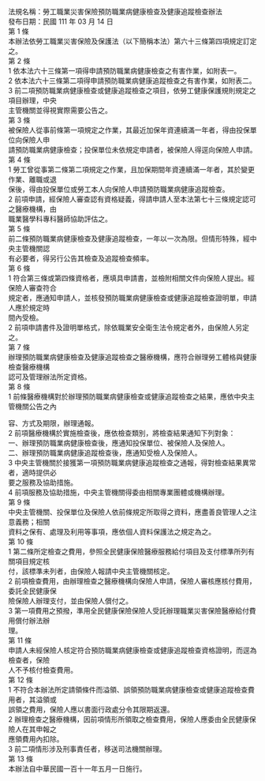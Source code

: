 法規名稱：勞工職業災害保險預防職業病健康檢查及健康追蹤檢查辦法  
發布日期：民國 111 年 03 月 14 日  
第 1 條  
本辦法依勞工職業災害保險及保護法（以下簡稱本法）第六十三條第四項規定訂定之。  
第 2 條  
1 依本法六十三條第一項得申請預防職業病健康檢查之有害作業，如附表一。  
2 依本法六十三條第二項得申請預防職業病健康追蹤檢查之有害作業，如附表二。  
3 前二項預防職業病健康檢查或健康追蹤檢查之項目，依勞工健康保護規則規定之項目辦理，中央  
主管機關並得視實際需要公告之。  
第 3 條  
被保險人從事前條第一項規定之作業，其最近加保年資連續滿一年者，得由投保單位向保險人申  
請預防職業病健康檢查；投保單位未依規定申請者，被保險人得逕向保險人申請。  
第 4 條  
1 勞工曾從事第二條第二項規定之作業，且加保期間年資連續滿一年者，其於變更作業、離職或退  
保後，得由投保單位或勞工本人向保險人申請預防職業病健康追蹤檢查。  
2 前項申請，經保險人審查認有資格疑義，得請申請人至本法第七十三條規定認可之醫療機構，由  
職業醫學科專科醫師協助評估之。  
第 5 條  
前二條預防職業病健康檢查及健康追蹤檢查，一年以一次為限。但情形特殊，經中央主管機關認  
有必要者，得另行公告其檢查及追蹤檢查頻率。  
第 6 條  
1 符合第三條或第四條資格者，應填具申請書，並檢附相關文件向保險人提出。經保險人審查符合  
規定者，應通知申請人，並核發預防職業病健康檢查或健康追蹤檢查證明單，申請人應於規定時  
間內受檢。  
2 前項申請書件及證明單格式，除依職業安全衛生法令規定者外，由保險人另定之。  
第 7 條  
辦理預防職業病健康檢查及健康追蹤檢查之醫療機構，應符合辦理勞工體格與健康檢查醫療機構  
認可及管理辦法所定資格。  
第 8 條  
1 前條醫療機構對於辦理預防職業病健康檢查或健康追蹤檢查之結果，應依中央主管機關公告之內  


容、方式及期限，辦理通報。  
2 前項醫療機構於實施檢查後，應依檢查類別，將檢查結果通知下列對象：  
一、辦理預防職業病健康檢查後，應通知投保單位、被保險人及保險人。  
二、辦理預防職業病健康追蹤檢查後，應通知受檢人及保險人。  
3 中央主管機關於接獲第一項預防職業病健康追蹤檢查之通報，得對檢查結果異常者，適時提供必  
要之服務及協助措施。  
4 前項服務及協助措施，中央主管機關得委由相關專業團體或機構辦理。  
第 9 條  
中央主管機關、投保單位及保險人依前條規定所取得之資料，應盡善良管理人之注意義務；相關  
資料之保有、處理及利用等事項，應依個人資料保護法之規定為之。  
第 10 條  
1 第二條所定檢查之費用，參照全民健康保險醫療服務給付項目及支付標準所列有關項目規定核  
付，該標準未列者，由保險人報請中央主管機關核定。  
2 前項檢查費用，由辦理檢查之醫療機構向保險人申請，保險人審核應核付費用，委託全民健康保  
險保險人辦理支付，並由保險人償付之。  
3 第一項費用之預撥，準用全民健康保險保險人受託辦理職業災害保險醫療給付費用償付辦法辦  
理。  
第 11 條  
申請人未經保險人核定符合預防職業病健康檢查或健康追蹤檢查資格證明，而逕為檢查者，保險  
人不予核付檢查費用。  
第 12 條  
1 不符合本辦法所定請領條件而溢領、誤領預防職業病健康檢查或健康追蹤檢查費用者，其溢領或  
誤領之費用，保險人應以書面行政處分令其限期返還。  
2 辦理檢查之醫療機構，因前項情形所領取之檢查費用，保險人應委由全民健康保險人在其申報之  
應領費用內扣除。  
3 前二項情形涉及刑事責任者，移送司法機關辦理。  
第 13 條  
本辦法自中華民國一百十一年五月一日施行。  


